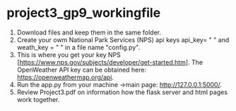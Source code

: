 # project3_gp9_workingfile
1. Download files and keep them in the same folder.
2. Create your owm National Park Services (NPS) api keys api_key= " " and weath_key = " " in a file name "config.py".
4. This is where you get your key NPS [https://www.nps.gov/subjects/developer/get-started.htm]. The OpenWeather API key can be obtained here: https://openweathermap.org/api.
5. Run the app.py from your machine ->main page: http://127.0.0.1:5000/. 
6. Review Project3.pdf on information how the flask server and html pages work together.
